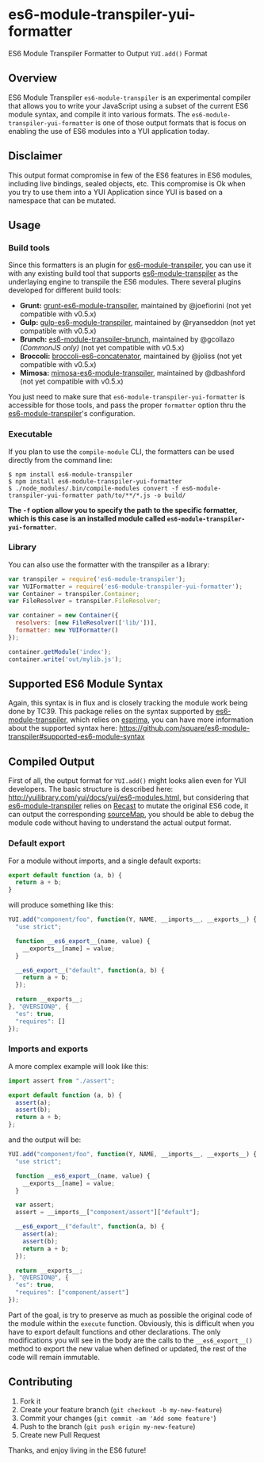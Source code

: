 es6-module-transpiler-yui-formatter
===================================

ES6 Module Transpiler Formatter to Output `YUI.add()` Format

## Overview

ES6 Module Transpiler `es6-module-transpiler` is an experimental compiler that allows you to write your JavaScript using a subset of the current ES6 module syntax, and compile it into various formats. The `es6-module-transpiler-yui-formatter` is one of those output formats that is focus on enabling the use of ES6 modules into a YUI application today.

[es6-module-transpiler]: https://github.com/square/es6-module-transpiler

## Disclaimer

This output format compromise in few of the ES6 features in ES6 modules, including live bindings, sealed objects, etc. This compromise is Ok when you try to use them into a YUI Application since YUI is based on a namespace that can be mutated.

## Usage

### Build tools

Since this formatters is an plugin for [es6-module-transpiler], you can use it with any existing build tool that supports [es6-module-transpiler] as the underlaying engine to transpile the ES6 modules. There several plugins developed for different build tools:

* **Grunt:** [grunt-es6-module-transpiler](https://github.com/joefiorini/grunt-es6-module-transpiler), maintained by @joefiorini (not yet compatible with v0.5.x)
* **Gulp:** [gulp-es6-module-transpiler](https://github.com/ryanseddon/gulp-es6-module-transpiler), maintained by @ryanseddon (not yet compatible with v0.5.x)
* **Brunch:** [es6-module-transpiler-brunch](https://github.com/gcollazo/es6-module-transpiler-brunch), maintained by @gcollazo *(CommonJS only)* (not yet compatible with v0.5.x)
* **Broccoli:** [broccoli-es6-concatenator](https://github.com/joliss/broccoli-es6-concatenator), maintained by @joliss (not yet compatible with v0.5.x)
* **Mimosa:** [mimosa-es6-module-transpiler](https://github.com/dbashford/mimosa-es6-module-transpiler), maintained by @dbashford (not yet compatible with v0.5.x)

You just need to make sure that `es6-module-transpiler-yui-formatter` is accessible for those tools, and pass the proper `formatter` option thru the [es6-module-transpiler]'s configuration.

### Executable

If you plan to use the `compile-module` CLI, the formatters can be used directly from the command line:

```
$ npm install es6-module-transpiler
$ npm install es6-module-transpiler-yui-formatter
$ ./node_modules/.bin/compile-modules convert -f es6-module-transpiler-yui-formatter path/to/**/*.js -o build/
```

__The `-f` option allow you to specify the path to the specific formatter, which is this case is an installed module called `es6-module-transpiler-yui-formatter`.__

### Library

You can also use the formatter with the transpiler as a library:

```javascript
var transpiler = require('es6-module-transpiler');
var YUIFormatter = require('es6-module-transpiler-yui-formatter');
var Container = transpiler.Container;
var FileResolver = transpiler.FileResolver;

var container = new Container({
  resolvers: [new FileResolver(['lib/'])],
  formatter: new YUIFormatter()
});

container.getModule('index');
container.write('out/mylib.js');
```

## Supported ES6 Module Syntax

Again, this syntax is in flux and is closely tracking the module work being done by TC39. This package relies on the syntax supported by [es6-module-transpiler], which relies on [esprima], you can have more information about the supported syntax here: https://github.com/square/es6-module-transpiler#supported-es6-module-syntax

[esprima]: https://github.com/ariya/esprima

## Compiled Output

First of all, the output format for `YUI.add()` might looks alien even for YUI developers. The basic structure is described here: http://yuilibrary.com/yui/docs/yui/es6-modules.html, but considering that [es6-module-transpiler] relies on [Recast] to mutate the original ES6 code, it can output the corresponding [sourceMap], you should be able to debug the module code without having to understand the actual output format.

[sourceMap]: http://www.html5rocks.com/en/tutorials/developertools/sourcemaps/
[Recast]: https://github.com/benjamn/recast

### Default export

For a module without imports, and a single default exports:

```javascript
export default function (a, b) {
  return a + b;
}
```

will produce something like this:

```javascript
YUI.add("component/foo", function(Y, NAME, __imports__, __exports__) {
  "use strict";

  function __es6_export__(name, value) {
    __exports__[name] = value;
  }

  __es6_export__("default", function(a, b) {
    return a + b;
  });

  return __exports__;
}, "@VERSION@", {
  "es": true,
  "requires": []
});
```

### Imports and exports

A more complex example will look like this:

```javascript
import assert from "./assert";

export default function (a, b) {
  assert(a);
  assert(b);
  return a + b;
};
```

and the output will be:

```javascript
YUI.add("component/foo", function(Y, NAME, __imports__, __exports__) {
  "use strict";

  function __es6_export__(name, value) {
    __exports__[name] = value;
  }

  var assert;
  assert = __imports__["component/assert"]["default"];

  __es6_export__("default", function(a, b) {
    assert(a);
    assert(b);
    return a + b;
  });

  return __exports__;
}, "@VERSION@", {
  "es": true,
  "requires": ["component/assert"]
});
```

Part of the goal, is try to preserve as much as possible the original code of the module within the `execute` function. Obviously, this is difficult when you have to export default functions and other declarations. The only modifications you will see in the body are the calls to the `__es6_export__()` method to export the new value when defined or updated, the rest of the code will remain immutable.

## Contributing

1. Fork it
2. Create your feature branch (`git checkout -b my-new-feature`)
3. Commit your changes (`git commit -am 'Add some feature'`)
4. Push to the branch (`git push origin my-new-feature`)
5. Create new Pull Request

Thanks, and enjoy living in the ES6 future!
